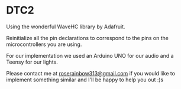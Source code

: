 # DTC2
Using the wonderful WaveHC library by Adafruit. 

Reinitialize all the pin declarations to correspond to the pins on the microcontrollers you are using. 

For our implementation we used an Arduino UNO for our audio and a Teensy for our lights.

Please contact me at roserainbow313@gmail.com if you would like to implement something similar and I'll be happy to help you out :)s
